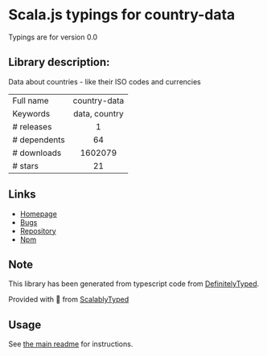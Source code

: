 
# Scala.js typings for country-data

Typings are for version 0.0

## Library description:
Data about countries - like their ISO codes and currencies

|                    |                 |
| ------------------ | :-------------: |
| Full name          | country-data |
| Keywords           | data, country |
| # releases         | 1 |
| # dependents       | 64 |
| # downloads        | 1602079 |
| # stars            | 21 |

## Links
- [Homepage](https://github.com/OpenBookPrices/country-data)
- [Bugs](https://github.com/OpenBookPrices/country-data/issues)
- [Repository](https://github.com/OpenBookPrices/country-data)
- [Npm](https://www.npmjs.com/package/country-data)
    


## Note
This library has been generated from typescript code from [DefinitelyTyped](https://definitelytyped.org).

Provided with :purple_heart: from [ScalablyTyped](https://github.com/oyvindberg/ScalablyTyped)

## Usage
See [the main readme](../../readme.md) for instructions.


